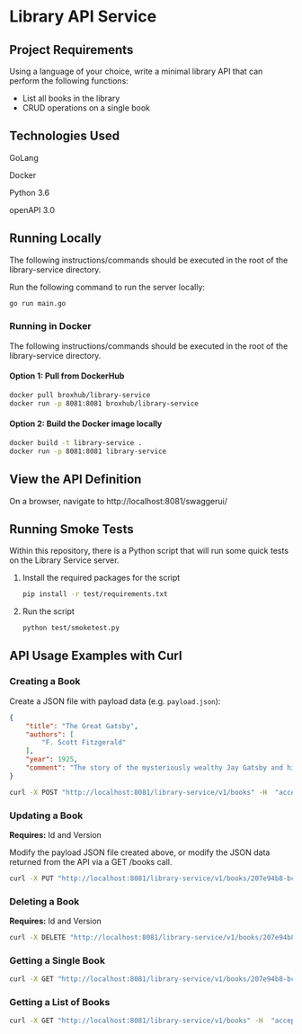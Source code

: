 # Library API Service

## Project Requirements
Using a language of your choice, write a minimal library API that can perform the following functions:
- List all books in the library
- CRUD operations on a single book

## Technologies Used
GoLang     

Docker

Python 3.6

openAPI 3.0

## Running Locally
The following instructions/commands should be executed in the root of the library-service directory.

Run the following command to run the server locally:
```bash
go run main.go
```

### Running in Docker
The following instructions/commands should be executed in the root of the library-service directory.

#### Option 1: Pull from DockerHub
```bash
docker pull broxhub/library-service
docker run -p 8081:8081 broxhub/library-service
```

#### Option 2: Build the Docker image locally
```bash
docker build -t library-service .
docker run -p 8081:8081 library-service
```
 
## View the API Definition
On a browser, navigate to http://localhost:8081/swaggerui/

## Running Smoke Tests
Within this repository, there is a Python script that will run some quick tests on the Library Service server.

1. Install the required packages for the script
    ```bash
    pip install -r test/requirements.txt
    ```

2. Run the script
    ```bash
    python test/smoketest.py
    ```

## API Usage Examples with Curl

### Creating a Book
Create a JSON file with payload data (e.g. `payload.json`):
```json
{
    "title": "The Great Gatsby",
    "authors": [
        "F. Scott Fitzgerald"
    ],
    "year": 1925,
    "comment": "The story of the mysteriously wealthy Jay Gatsby and his love for the beautiful Daisy Buchanan."
}
```

```bash
curl -X POST "http://localhost:8081/library-service/v1/books" -H  "accept: application/json" -H  "Content-Type: application/json" --data-binary @protectData.json
```

### Updating a Book
**Requires:** Id and Version

Modify the payload JSON file created above, or modify the JSON data returned from the API via a GET /books call. 

```bash
curl -X PUT "http://localhost:8081/library-service/v1/books/207e94b8-bc96-446a-b5f0-11c860dae234" -H  "accept: application/json" -H  "If-Match: "fbd34119-3538-4e72-bdcc-3c95b59e8e5b"" -H  "Content-Type: application/json --data-binary @protectData.json"
```

### Deleting a Book
**Requires:** Id and Version

```bash
curl -X DELETE "http://localhost:8081/library-service/v1/books/207e94b8-bc96-446a-b5f0-11c860dae234" -H  "accept: */*" -H  "If-Match: "207e94b8-bc96-446a-b5f0-11c860dae234""
```

### Getting a Single Book
```bash
curl -X GET "http://localhost:8081/library-service/v1/books/207e94b8-bc96-446a-b5f0-11c860dae234" -H  "accept: application/json"
```

### Getting a List of Books
```bash
curl -X GET "http://localhost:8081/library-service/v1/books" -H  "accept: application/json"
```